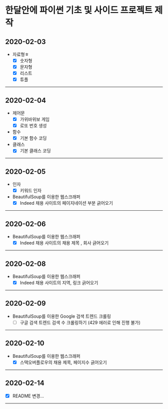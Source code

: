 # 한달안에 파이썬 기초 및 사이드 프로젝트 제작

## **2020-02-03**

- 자료형ㅎ
  - [x] 숫자형
  - [x] 문자형
  - [x] 리스트
  - [x] 튜플

---

## **2020-02-04**

- 제어문
  - [x] 가위바위보 게임
  - [x] 로또 번호 생성
- 함수
  - [x] 기본 함수 코딩
- 클래스
  - [x] 기본 클래스 코딩

---

## **2020-02-05**

- 인자
  - [x] 키워드 인자
- BeautifulSoup를 이용한 웹스크래퍼
  - [x] Indeed 채용 사이트의 페이지네이션 부분 긁어오기

---

## **2020-02-06**

- BeautifulSoup를 이용한 웹스크래퍼
  - [x] Indeed 채용 사이트의 채용 제목 , 회사 긁어오기

---

## **2020-02-08**

- BeautifulSoup를 이용한 웹스크래퍼
  - [x] Indeed 채용 사이트의 지역, 링크 긁어오기

---

## **2020-02-09**

- BeautifulSoup를 이용한 Google 검색 트렌드 크롤링
  - [ ] 구글 검색 트렌드 검색 수 크롤링하기 (429 에러로 인해 진행 불가)

---

## **2020-02-10**

- BeautifulSoup를 이용한 웹스크래퍼
  - [x] 스택오버플로우의 채용 제목, 페이지수 긁어오기

---

## **2020-02-14**

- [x] README 변경...

---
